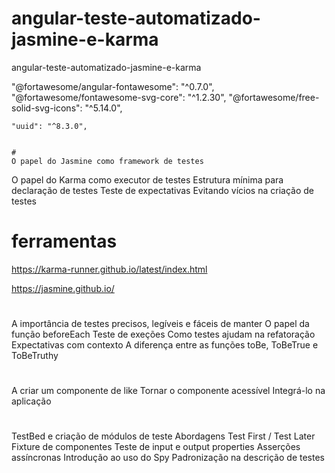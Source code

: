 # angular-teste-automatizado-jasmine-e-karma

angular-teste-automatizado-jasmine-e-karma

"@fortawesome/angular-fontawesome": "^0.7.0",
"@fortawesome/fontawesome-svg-core": "^1.2.30",
"@fortawesome/free-solid-svg-icons": "^5.14.0",

    "uuid": "^8.3.0",


    #
    O papel do Jasmine como framework de testes

O papel do Karma como executor de testes
Estrutura mínima para declaração de testes
Teste de expectativas
Evitando vícios na criação de testes

# ferramentas

https://karma-runner.github.io/latest/index.html

https://jasmine.github.io/

#

A importância de testes precisos, legíveis e fáceis de manter
O papel da função beforeEach
Teste de exeções
Como testes ajudam na refatoração
Expectativas com contexto
A diferença entre as funções toBe, ToBeTrue e ToBeTruthy

#

A criar um componente de like
Tornar o componente acessível
Integrá-lo na aplicação

#

TestBed e criação de módulos de teste
Abordagens Test First / Test Later
Fixture de componentes
Teste de input e output properties
Asserções assíncronas
Introdução ao uso do Spy
Padronização na descrição de testes
